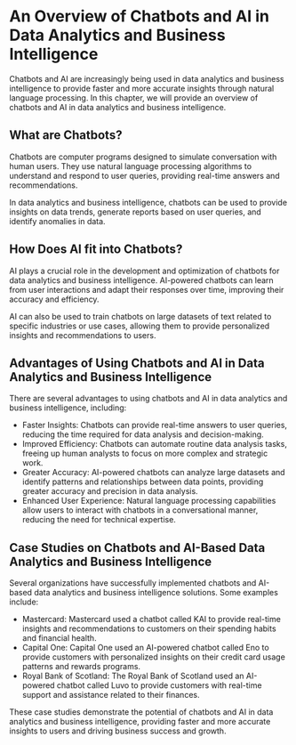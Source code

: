 An Overview of Chatbots and AI in Data Analytics and Business Intelligence
==================================================================================================================================================

Chatbots and AI are increasingly being used in data analytics and business intelligence to provide faster and more accurate insights through natural language processing. In this chapter, we will provide an overview of chatbots and AI in data analytics and business intelligence.

What are Chatbots?
------------------

Chatbots are computer programs designed to simulate conversation with human users. They use natural language processing algorithms to understand and respond to user queries, providing real-time answers and recommendations.

In data analytics and business intelligence, chatbots can be used to provide insights on data trends, generate reports based on user queries, and identify anomalies in data.

How Does AI fit into Chatbots?
------------------------------

AI plays a crucial role in the development and optimization of chatbots for data analytics and business intelligence. AI-powered chatbots can learn from user interactions and adapt their responses over time, improving their accuracy and efficiency.

AI can also be used to train chatbots on large datasets of text related to specific industries or use cases, allowing them to provide personalized insights and recommendations to users.

Advantages of Using Chatbots and AI in Data Analytics and Business Intelligence
-------------------------------------------------------------------------------

There are several advantages to using chatbots and AI in data analytics and business intelligence, including:

* Faster Insights: Chatbots can provide real-time answers to user queries, reducing the time required for data analysis and decision-making.
* Improved Efficiency: Chatbots can automate routine data analysis tasks, freeing up human analysts to focus on more complex and strategic work.
* Greater Accuracy: AI-powered chatbots can analyze large datasets and identify patterns and relationships between data points, providing greater accuracy and precision in data analysis.
* Enhanced User Experience: Natural language processing capabilities allow users to interact with chatbots in a conversational manner, reducing the need for technical expertise.

Case Studies on Chatbots and AI-Based Data Analytics and Business Intelligence
------------------------------------------------------------------------------

Several organizations have successfully implemented chatbots and AI-based data analytics and business intelligence solutions. Some examples include:

* Mastercard: Mastercard used a chatbot called KAI to provide real-time insights and recommendations to customers on their spending habits and financial health.
* Capital One: Capital One used an AI-powered chatbot called Eno to provide customers with personalized insights on their credit card usage patterns and rewards programs.
* Royal Bank of Scotland: The Royal Bank of Scotland used an AI-powered chatbot called Luvo to provide customers with real-time support and assistance related to their finances.

These case studies demonstrate the potential of chatbots and AI in data analytics and business intelligence, providing faster and more accurate insights to users and driving business success and growth.
